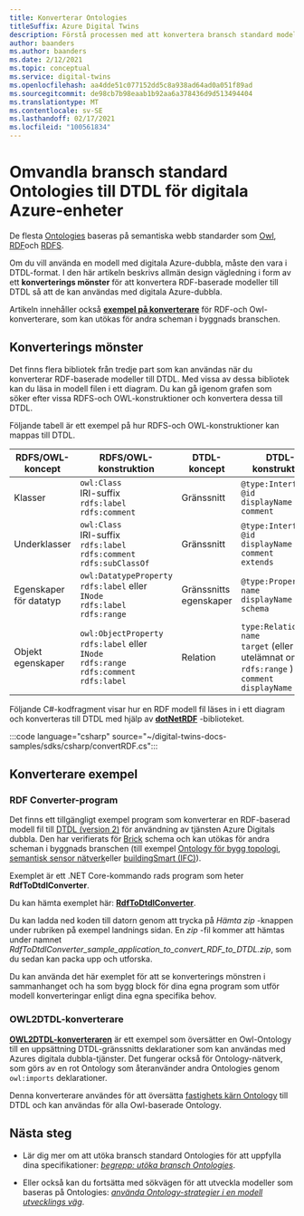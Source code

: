 ```yaml
---
title: Konverterar Ontologies
titleSuffix: Azure Digital Twins
description: Förstå processen med att konvertera bransch standard modeller till DTDL för digitala Azure-enheter
author: baanders
ms.author: baanders
ms.date: 2/12/2021
ms.topic: conceptual
ms.service: digital-twins
ms.openlocfilehash: aa4dde51c077152dd5c8a938ad64ad0a051f89ad
ms.sourcegitcommit: de98cb7b98eaab1b92aa6a378436d9d513494404
ms.translationtype: MT
ms.contentlocale: sv-SE
ms.lasthandoff: 02/17/2021
ms.locfileid: "100561834"
---
```

# <a name="convert-industry-standard-ontologies-to-dtdl-for-azure-digital-twins"></a>Omvandla bransch standard Ontologies till DTDL för digitala Azure-enheter

De flesta [Ontologies](concepts-ontologies.md) baseras på semantiska webb standarder som [Owl](https://www.w3.org/OWL/), [RDF](https://www.w3.org/2001/sw/wiki/RDF)och [RDFS](https://www.w3.org/2001/sw/wiki/RDFS). 

Om du vill använda en modell med digitala Azure-dubbla, måste den vara i DTDL-format. I den här artikeln beskrivs allmän design vägledning i form av ett **konverterings mönster** för att konvertera RDF-baserade modeller till DTDL så att de kan användas med digitala Azure-dubbla. 

Artikeln innehåller också [**exempel på konverterare**](#converter-samples) för RDF-och Owl-konverterare, som kan utökas för andra scheman i byggnads branschen.

## <a name="conversion-pattern"></a>Konverterings mönster

Det finns flera bibliotek från tredje part som kan användas när du konverterar RDF-baserade modeller till DTDL. Med vissa av dessa bibliotek kan du läsa in modell filen i ett diagram. Du kan gå igenom grafen som söker efter vissa RDFS-och OWL-konstruktioner och konvertera dessa till DTDL.   

Följande tabell är ett exempel på hur RDFS-och OWL-konstruktioner kan mappas till DTDL. 

| RDFS/OWL-koncept | RDFS/OWL-konstruktion | DTDL-koncept | DTDL-konstruktion |
| --- | --- | --- | --- |
| Klasser | `owl:Class`<br>IRI-suffix<br>``rdfs:label``<br>``rdfs:comment`` | Gränssnitt | `@type:Interface`<br>`@id`<br>`displayName`<br>`comment` 
| Underklasser | `owl:Class`<br>IRI-suffix<br>`rdfs:label`<br>`rdfs:comment`<br>`rdfs:subClassOf` | Gränssnitt | `@type:Interface`<br>`@id`<br>`displayName`<br>`comment`<br>`extends` 
| Egenskaper för datatyp | `owl:DatatypeProperty`<br>`rdfs:label` eller `INode`<br>`rdfs:label`<br>`rdfs:range` | Gränssnitts egenskaper | `@type:Property`<br>`name`<br>`displayName`<br>`schema` 
| Objekt egenskaper | `owl:ObjectProperty`<br>`rdfs:label` eller `INode`<br>`rdfs:range`<br>`rdfs:comment`<br>`rdfs:label` | Relation | `type:Relationship`<br>`name`<br>`target` (eller utelämnat om Nej `rdfs:range` )<br>`comment`<br>`displayName`<br>

Följande C#-kodfragment visar hur en RDF modell fil läses in i ett diagram och konverteras till DTDL med hjälp av [**dotNetRDF**](https://www.dotnetrdf.org/) -biblioteket. 

:::code language="csharp" source="~/digital-twins-docs-samples/sdks/csharp/convertRDF.cs":::

## <a name="converter-samples"></a>Konverterare exempel

### <a name="rdf-converter-application"></a>RDF Converter-program 

Det finns ett tillgängligt exempel program som konverterar en RDF-baserad modell fil till [DTDL (version 2)](https://github.com/Azure/opendigitaltwins-dtdl/blob/master/DTDL/v2/dtdlv2.md) för användning av tjänsten Azure Digitals dubbla. Den har verifierats för [Brick](https://brickschema.org/ontology/) schema och kan utökas för andra scheman i byggnads branschen (till exempel [Ontology för bygg topologi](https://w3c-lbd-cg.github.io/bot/), [semantisk sensor nätverk](https://www.w3.org/TR/vocab-ssn/)eller [buildingSmart (IFC)](https://technical.buildingsmart.org/standards/ifc/ifc-schema-specifications/)).

Exemplet är ett .NET Core-kommando rads program som heter **RdfToDtdlConverter**.

Du kan hämta exemplet här: [**RdfToDtdlConverter**](/samples/azure-samples/rdftodtdlconverter/digital-twins-model-conversion-samples/). 

Du kan ladda ned koden till datorn genom att trycka på *Hämta zip* -knappen under rubriken på exempel landnings sidan. En *zip* -fil kommer att hämtas under namnet *RdfToDtdlConverter_sample_application_to_convert_RDF_to_DTDL.zip*, som du sedan kan packa upp och utforska.

Du kan använda det här exemplet för att se konverterings mönstren i sammanhanget och ha som bygg block för dina egna program som utför modell konverteringar enligt dina egna specifika behov.

### <a name="owl2dtdl-converter"></a>OWL2DTDL-konverterare 

[**OWL2DTDL-konverteraren**](https://github.com/Azure/opendigitaltwins-building-tools/tree/master/OWL2DTDL) är ett exempel som översätter en Owl-Ontology till en uppsättning DTDL-gränssnitts deklarationer som kan användas med Azures digitala dubbla-tjänster. Det fungerar också för Ontology-nätverk, som görs av en rot Ontology som återanvänder andra Ontologies genom `owl:imports` deklarationer.

Denna konverterare användes för att översätta [fastighets kärn Ontology](https://doc.realestatecore.io/3.1/full.html) till DTDL och kan användas för alla Owl-baserade Ontology.

## <a name="next-steps"></a>Nästa steg 

* Lär dig mer om att utöka bransch standard Ontologies för att uppfylla dina specifikationer: [*begrepp: utöka bransch Ontologies*](concepts-ontologies-extend.md).

* Eller också kan du fortsätta med sökvägen för att utveckla modeller som baseras på Ontologies: [*använda Ontology-strategier i en modell utvecklings väg*](concepts-ontologies.md#using-ontology-strategies-in-a-model-development-path).